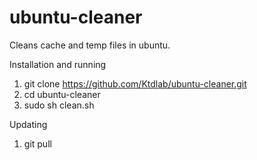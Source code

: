 # ubuntu-cleaner
Cleans cache and temp files in ubuntu.

Installation and running
1. git clone https://github.com/Ktdlab/ubuntu-cleaner.git
2. cd ubuntu-cleaner
3. sudo sh clean.sh

Updating
1. git pull
